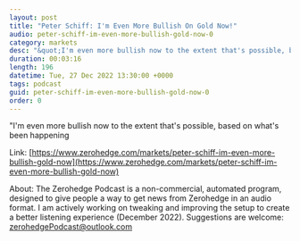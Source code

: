 ```yaml
---
layout: post
title: "Peter Schiff: I'm Even More Bullish On Gold Now!"
audio: peter-schiff-im-even-more-bullish-gold-now-0
category: markets
desc: "&quot;I'm even more bullish now to the extent that's possible, based on what's been happening"
duration: 00:03:16
length: 196
datetime: Tue, 27 Dec 2022 13:30:00 +0000
tags: podcast
guid: peter-schiff-im-even-more-bullish-gold-now-0
order: 0
---
```

&quot;I'm even more bullish now to the extent that's possible, based on what's been happening

Link: [https://www.zerohedge.com/markets/peter-schiff-im-even-more-bullish-gold-now](https://www.zerohedge.com/markets/peter-schiff-im-even-more-bullish-gold-now)

About: The Zerohedge Podcast is a non-commercial, automated program, designed to give people a way to get news from Zerohedge in an audio format.  I am actively working on tweaking and improving the setup to create a better listening experience (December 2022).  Suggestions are welcome: [zerohedgePodcast@outlook.com](mailto:zerohedgePodcast@outlook.com)